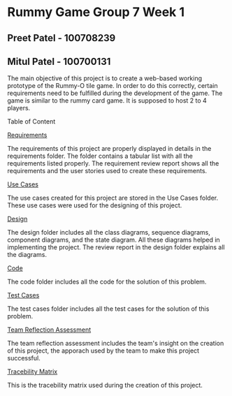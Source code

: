 # Rummy Game Group 7 Week 1

## Preet Patel - 100708239

## Mitul Patel - 100700131

The main objective of this project is to create a web-based working prototype of the Rummy-O tile game. In order to do this correctly, certain requirements need to be fulfilled during the development of the game. The game is similar to the rummy card game. It is supposed to host 2 to 4 players.

Table of Content

[Requirements](https://github.com/RLiscanoUOIT/Rummy-Game-FInal-Group7-Week1/tree/master/Requirements)

The requirements of this project are properly displayed in details in the requirements folder. The folder contains a tabular list with all the requirements listed properly. The requirement review report shows all the requirements and the user stories used to create these requirements.

[Use Cases](https://github.com/RLiscanoUOIT/Rummy-Game-FInal-Group7-Week1/tree/master/Use%20Cases)

The use cases created for this project are stored in the Use Cases folder. These use cases were used for the designing of this project.

[Design](https://github.com/RLiscanoUOIT/Rummy-Game-FInal-Group7-Week1/tree/master/Design)

The design folder includes all the class diagrams, sequence diagrams, component diagrams, and the state diagram. All these diagrams helped in implementing the project. The review report in the design folder explains all the diagrams.

[Code](https://github.com/RLiscanoUOIT/Rummy-Game-FInal-Group7-Week1/tree/master/Code)

The code folder includes all the code for the solution of this problem.

[Test Cases](https://github.com/RLiscanoUOIT/Rummy-Game-FInal-Group7-Week1/tree/master/Test%20Cases)

The test cases folder includes all the test cases for the solution of this problem. 

[Team Reflection Assessment](https://github.com/RLiscanoUOIT/Rummy-Game-FInal-Group7-Week1/blob/master/Team%20Reflection%20Assessment%20(1).pdf)

The team reflection assessment includes the team's insight on the creation of this project, the apporach used by the team to make this project successful.

[Tracebility Matrix](https://github.com/RLiscanoUOIT/Rummy-Game-FInal-Group7-Week1/blob/master/Tracability%20Matrix%20-%20Sheet1.pdf)

This is the tracebility matrix used during the creation of this project.
